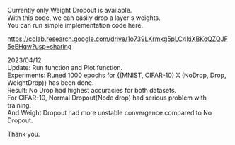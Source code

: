 Currently only Weight Dropout is available.  
With this code, we can easily drop a layer's weights.  
You can run simple implementation code here.  
  
https://colab.research.google.com/drive/1o739LKrmxg5pLC4kiXBKoQZQJF5eEHqw?usp=sharing  
  
2023/04/12  
Update: Run function and Plot function.  
Experiments: Runed 1000 epochs for {(MNIST, CIFAR-10) X (NoDrop, Drop, WeightDrop)} has been done.  
Result: No Drop had highest accuracies for both datasets.  
        For CIFAR-10, Normal Dropout(Node drop) had serious problem with training.  
        And Weight Dropout had more unstable convergence compared to No Dropout.
  
   
Thank you.
